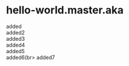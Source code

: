 # hello-world.master.aka
 added<br>
 added2<br>
 added3<br>
 added4<br>
 added5<br>
 added6(br>
 added7
